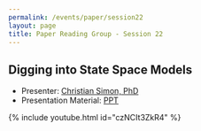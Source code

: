 ```yaml
---
permalink: /events/paper/session22
layout: page
title: Paper Reading Group - Session 22
---
```


## Digging into State Space Models

- Presenter: [Christian Simon, PhD](https://www.linkedin.com/in/csimonshen/)
- Presentation Material: [PPT](https://docs.google.com/presentation/d/1YJsSbqm6PS2Q8GLIQW2QZmONoogYDJaE2kJwjsYb_FQ/edit?usp=sharing)

{% include youtube.html id="czNCIt3ZkR4" %}
